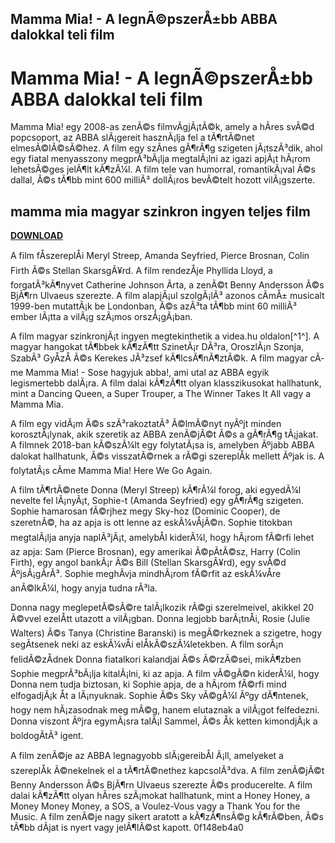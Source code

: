 ## Mamma Mia! - A legnÃ©pszerÅ±bb ABBA dalokkal teli film

  
# Mamma Mia! - A legnÃ©pszerÅ±bb ABBA dalokkal teli film
 
Mamma Mia! egy 2008-as zenÃ©s filmvÃ­gjÃ¡tÃ©k, amely a hÃ­res svÃ©d popcsoport, az ABBA slÃ¡gereit hasznÃ¡lja fel a tÃ¶rtÃ©net elmesÃ©lÃ©sÃ©hez. A film egy szÃ­nes gÃ¶rÃ¶g szigeten jÃ¡tszÃ³dik, ahol egy fiatal menyasszony megprÃ³bÃ¡lja megtalÃ¡lni az igazi apjÃ¡t hÃ¡rom lehetsÃ©ges jelÃ¶lt kÃ¶zÃ¼l. A film tele van humorral, romantikÃ¡val Ã©s dallal, Ã©s tÃ¶bb mint 600 milliÃ³ dollÃ¡ros bevÃ©telt hozott vilÃ¡gszerte.
 
## mamma mia magyar szinkron ingyen teljes film


[**DOWNLOAD**](https://www.google.com/url?q=https%3A%2F%2Fbltlly.com%2F2tKasq&sa=D&sntz=1&usg=AOvVaw2AU8fgyNbv8SfYbCI4-MZa)

 
A film fÅszereplÅi Meryl Streep, Amanda Seyfried, Pierce Brosnan, Colin Firth Ã©s Stellan SkarsgÃ¥rd. A film rendezÅje Phyllida Lloyd, a forgatÃ³kÃ¶nyvet Catherine Johnson Ã­rta, a zenÃ©t Benny Andersson Ã©s BjÃ¶rn Ulvaeus szerezte. A film alapjÃ¡ul szolgÃ¡lÃ³ azonos cÃ­mÅ± musicalt 1999-ben mutattÃ¡k be Londonban, Ã©s azÃ³ta tÃ¶bb mint 60 milliÃ³ ember lÃ¡tta a vilÃ¡g szÃ¡mos orszÃ¡gÃ¡ban.
 
A film magyar szinkronjÃ¡t ingyen megtekinthetik a videa.hu oldalon[^1^]. A magyar hangokat tÃ¶bbek kÃ¶zÃ¶tt SzinetÃ¡r DÃ³ra, OroszlÃ¡n Szonja, SzabÃ³ GyÅzÅ Ã©s Kerekes JÃ³zsef kÃ¶lcsÃ¶nÃ¶ztÃ©k. A film magyar cÃ­me Mamma Mia! - Sose hagyjuk abba!, ami utal az ABBA egyik legismertebb dalÃ¡ra. A film dalai kÃ¶zÃ¶tt olyan klasszikusokat hallhatunk, mint a Dancing Queen, a Super Trouper, a The Winner Takes It All vagy a Mamma Mia.
 
A film egy vidÃ¡m Ã©s szÃ³rakoztatÃ³ Ã©lmÃ©nyt nyÃºjt minden korosztÃ¡lynak, akik szeretik az ABBA zenÃ©jÃ©t Ã©s a gÃ¶rÃ¶g tÃ¡jakat. A filmnek 2018-ban kÃ©szÃ¼lt egy folytatÃ¡sa is, amelyben Ãºjabb ABBA dalokat hallhatunk, Ã©s visszatÃ©rnek a rÃ©gi szereplÅk mellett Ãºjak is. A folytatÃ¡s cÃ­me Mamma Mia! Here We Go Again.
  
A film tÃ¶rtÃ©nete Donna (Meryl Streep) kÃ¶rÃ¼l forog, aki egyedÃ¼l nevelte fel lÃ¡nyÃ¡t, Sophie-t (Amanda Seyfried) egy gÃ¶rÃ¶g szigeten. Sophie hamarosan fÃ©rjhez megy Sky-hoz (Dominic Cooper), de szeretnÃ©, ha az apja is ott lenne az eskÃ¼vÅjÃ©n. Sophie titokban megtalÃ¡lja anyja naplÃ³jÃ¡t, amelybÅl kiderÃ¼l, hogy hÃ¡rom fÃ©rfi lehet az apja: Sam (Pierce Brosnan), egy amerikai Ã©pÃ­tÃ©sz, Harry (Colin Firth), egy angol bankÃ¡r Ã©s Bill (Stellan SkarsgÃ¥rd), egy svÃ©d ÃºjsÃ¡gÃ­rÃ³. Sophie meghÃ­vja mindhÃ¡rom fÃ©rfit az eskÃ¼vÅre anÃ©lkÃ¼l, hogy anyja tudna rÃ³la.
 
Donna nagy meglepetÃ©sÃ©re talÃ¡lkozik rÃ©gi szerelmeivel, akikkel 20 Ã©vvel ezelÅtt utazott a vilÃ¡gban. Donna legjobb barÃ¡tnÅi, Rosie (Julie Walters) Ã©s Tanya (Christine Baranski) is megÃ©rkeznek a szigetre, hogy segÃ­tsenek neki az eskÃ¼vÅi elÅkÃ©szÃ¼letekben. A film sorÃ¡n felidÃ©zÅdnek Donna fiatalkori kalandjai Ã©s Ã©rzÃ©sei, mikÃ¶zben Sophie megprÃ³bÃ¡lja kitalÃ¡lni, ki az apja. A film vÃ©gÃ©n kiderÃ¼l, hogy Donna nem tudja biztosan, ki Sophie apja, de a hÃ¡rom fÃ©rfi mind elfogadjÃ¡k Åt a lÃ¡nyuknak. Sophie Ã©s Sky vÃ©gÃ¼l Ãºgy dÃ¶ntenek, hogy nem hÃ¡zasodnak meg mÃ©g, hanem elutaznak a vilÃ¡got felfedezni. Donna viszont Ãºjra egymÃ¡sra talÃ¡l Sammel, Ã©s Åk ketten kimondjÃ¡k a boldogÃ­tÃ³ igent.
 
A film zenÃ©je az ABBA legnagyobb slÃ¡gereibÅl Ã¡ll, amelyeket a szereplÅk Ã©nekelnek el a tÃ¶rtÃ©nethez kapcsolÃ³dva. A film zenÃ©jÃ©t Benny Andersson Ã©s BjÃ¶rn Ulvaeus szerezte Ã©s producerelte. A film dalai kÃ¶zÃ¶tt olyan hÃ­res szÃ¡mokat hallhatunk, mint a Honey Honey, a Money Money Money, a SOS, a Voulez-Vous vagy a Thank You for the Music. A film zenÃ©je nagy sikert aratott a kÃ¶zÃ¶nsÃ©g kÃ¶rÃ©ben, Ã©s tÃ¶bb dÃ­jat is nyert vagy jelÃ¶lÃ©st kapott.
 0f148eb4a0
